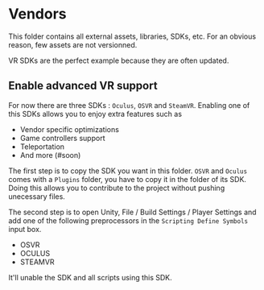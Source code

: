 # Vendors

This folder contains all external assets, libraries, SDKs, etc. For an obvious reason, few assets are not versionned.

VR SDKs are the perfect example because they are often updated.

## Enable advanced VR support
For now there are three SDKs : `Oculus`, `OSVR` and `SteamVR`. Enabling one of this SDKs allows you to enjoy extra features such as
* Vendor specific optimizations
* Game controllers support
* Teleportation
* And more (#soon)

The first step is to copy the SDK you want in this folder. `OSVR` and `Oculus` comes with a `Plugins` folder, you have to copy it in the folder of its SDK.
Doing this allows you to contribute to the project without pushing unecessary files.

The second step is to open Unity, File / Build Settings / Player Settings and add one of the following preprocessors in the `Scripting Define Symbols` input box.

* OSVR
* OCULUS
* STEAMVR

It'll unable the SDK and all scripts using this SDK.

